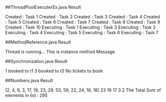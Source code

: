 ##ThreadPoolExecuterEx.java Result

Created : Task 1
Created : Task 2
Created : Task 3
Created : Task 4
Created : Task 5
Created : Task 6
Created : Task 7
Created : Task 8
Created : Task 9
Created : Task 10
Executing : Task 1
Executing : Task 3
Executing : Task 2
Executing : Task 4
Executing : Task 5
Executing : Task 6
Executing : Task 7


##MethodReference.java Result

   Thread is running...
   This is instance method
   Message

##Synchronization.java Result

1 booked to t1
3 booked to t3
No tickets to book

##Numbers.java Result

[2, 4, 6, 3, 17, 19, 23, 29, 53, 59, 22, 24, 16, 18]
23
19
17
3
2
The Total Sum of elements in list : 295

